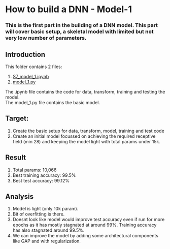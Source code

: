# How to build a DNN - Model-1

### This is the first part in the building of a DNN model. This part will cover basic setup, a skeletal model with limited but not very low number of  parameters.

## Introduction
This folder contains 2 files:


1.   [S7_model_1.ipynb](https://github.com/walnashgit/ERAV2/blob/main/S7/model1/S7_model_1.ipynb)
2.   [model_1.py](https://github.com/walnashgit/ERAV2/blob/main/S7/model1/model_1.py)

The .ipynb file contains the code for data, transform, training and testing the model.<br>
The model_1.py file contains the basic model.


## Target:

1.   Create the basic setup for data, transform, model, training and test code
2.   Create an initial model focussed on achieving the required receptive field (min 28) and keeping the model light with total params under 15k.


## Result

1. Total params: 10,066
2. Best training accuracy: 99.5%
3. Best test accuracy: 99.12%

## Analysis

1. Model is light (only 10k param).
2. Bit of overfitting is there.
3. Doesnt look like model would improve test accuracy even if run for more epochs as it has mostly stagnated at around 99%. Training accuracy has also stagnated around 99.5%.
4. We can improve the model by adding some architectural components like GAP and with regularization.



